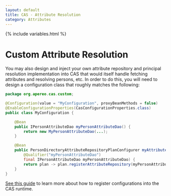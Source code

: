 ```yaml
---
layout: default
title: CAS - Attribute Resolution
category: Attributes
---
```


{% include variables.html %}

# Custom Attribute Resolution

You may also design and inject your own attribute repository and principal resolution implementation 
into CAS that would itself handle fetching attributes and resolving persons, etc. In order
to do this, you will need to design a configuration class that roughly matches the following:

```java
package org.apereo.cas.custom;

@Configuration(value = "MyConfiguration", proxyBeanMethods = false)
@EnableConfigurationProperties(CasConfigurationProperties.class)
public class MyConfiguration {

    @Bean
    public IPersonAttributeDao myPersonAttributeDao() {
        return new MyPersonAttributeDao(...);
    }

    @Bean
    public PersonDirectoryAttributeRepositoryPlanConfigurer myAttributeRepositoryPlanConfigurer(
        @Qualifier("myPersonAttributeDao")
        final IPersonAttributeDao myPersonAttributeDao) {
        return plan -> plan.registerAttributeRepository(myPersonAttributeDao);
    }
}
```

[See this guide](../configuration/Configuration-Management-Extensions.html) to
learn more about how to register configurations into the CAS runtime.
